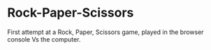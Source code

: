 # Rock-Paper-Scissors

First attempt at a Rock, Paper, Scissors game, played in the browser console Vs the computer.
